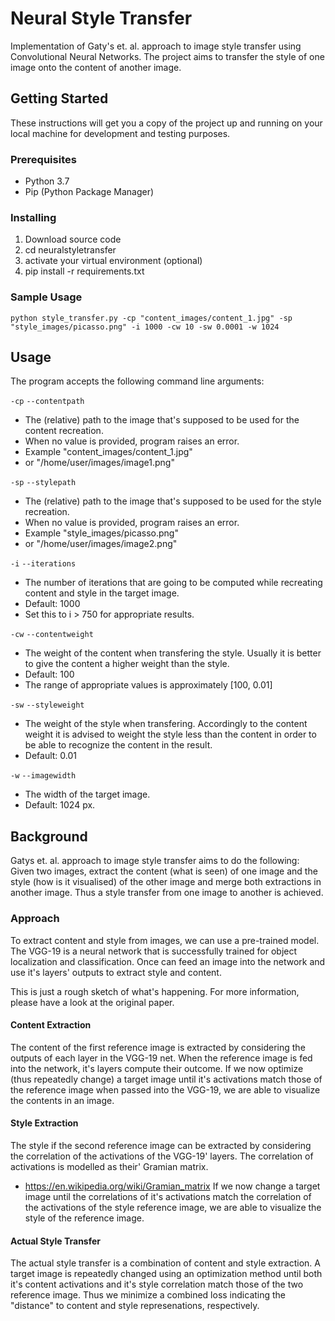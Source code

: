 # Neural Style Transfer

Implementation of Gaty's et. al. approach to image style transfer using Convolutional Neural Networks. The project
aims to transfer the style of one image onto the content of another image.

## Getting Started

These instructions will get you a copy of the project up and running on your local machine for development and testing purposes.

### Prerequisites

- Python 3.7
- Pip (Python Package Manager)

### Installing

1. Download source code
2. cd neuralstyletransfer
3. activate your virtual environment (optional)
4. pip install -r requirements.txt

### Sample Usage
`python style_transfer.py -cp "content_images/content_1.jpg" -sp "style_images/picasso.png" -i 1000 -cw 10 -sw 0.0001 -w 1024`

## Usage
The program accepts the following command line arguments:

`-cp`
`--contentpath`
- The (relative) path to the image that's supposed to be used for the content recreation. 
- When no value is provided, program raises an error.
- Example "content_images/content_1.jpg"
- or "/home/user/images/image1.png"

`-sp`
`--stylepath`
- The (relative) path to the image that's supposed to be used for the style recreation.
- When no value is provided, program raises an error.
- Example "style_images/picasso.png"
- or "/home/user/images/image2.png"

`-i`
`--iterations`
- The number of iterations that are going to be computed while recreating content and style in the target image.
- Default: 1000
- Set this to i > 750 for appropriate results.

`-cw`
`--contentweight`
- The weight of the content when transfering the style. Usually it is better to give the content a higher weight than the style. 
- Default: 100
- The range of appropriate values is approximately [100, 0.01]

`-sw`
`--styleweight`
- The weight of the style when transfering. Accordingly to the content weight it is advised to weight the style less than the content in order to be able to recognize the content in the result.
- Default: 0.01

`-w`
`--imagewidth`
- The width of the target image.
- Default: 1024 px.

## Background
Gatys et. al. approach to image style transfer aims to do the following: Given two images, extract the content (what is seen) of one image and the style (how is it visualised) of the other image and merge both extractions in another image. Thus a style transfer from one image to another is achieved.

### Approach
To extract content and style from images, we can use a pre-trained model. The VGG-19 is a neural network that is successfully trained for object localization and classification. Once can feed an image into the network and use it's layers' outputs to extract style and content.

This is just a rough sketch of what's happening. For more information, please have a look at the original paper.

#### Content Extraction
The content of the first reference image is extracted by considering the outputs of each layer in the VGG-19 net. When the reference image is fed into the network, it's layers compute their outcome. If we now optimize (thus repeatedly change) a target image until it's activations match those of the reference image when passed into the VGG-19, we are able to visualize the contents in an image.

#### Style Extraction
The style if the second reference image can be extracted by considering the correlation of the activations of the VGG-19' layers. The correlation of activations is modelled as their' Gramian matrix. 
- https://en.wikipedia.org/wiki/Gramian_matrix
If we now change a target image until the correlations of it's activations match the correlation of the activations of the style reference image, we are able to visualize the style of the reference image.

#### Actual Style Transfer
The actual style transfer is a combination of content and style extraction. A target image is repeatedly changed using an optimization method until both it's content activations and it's style correlation match those of the two reference image.
Thus we minimize a combined loss indicating the "distance" to content and style represenations, respectively.



